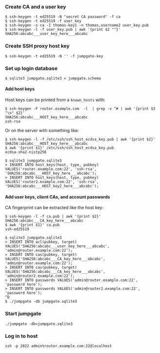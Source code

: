 ### Create CA and a user key

```
$ ssh-keygen -t ed25519 -N "secret CA password" -f ca
$ ssh-keygen -t ed25519 -f user_key
$ ssh-keygen -s ca -I thomas-key1 -n thomas,username2 user_key.pub
$ ssh-keygen -l -f user_key.pub | awk '{print $2 ""}'
SHA256:abcabc___user_key_here___abcabc
```

### Create SSH proxy host key

```
$ ssh-keygen -t ed25519 -N '' -f jumpgate-key
```

### Set up login database

```
$ sqlite3 jumpgate.sqlite3 < jumpgate.schema
```

#### Add host keys

Host keys can be printed from a `known_hosts` with:

```
$ ssh-keygen -F router.example.com  -l  | grep -v ^# | awk '{print $3 "\n" $2}'
SHA256:abcabc___HOST_key_here___abcabc
ssh-rsa
```

Or on the server with something like:

```
$ ssh-keygen -l -f /etc/ssh/ssh_host_ecdsa_key.pub | awk '{print $2}'
SHA256:abcabc___HOST_key_here___abcabc
$ awk '{print $1}' /etc/ssh/ssh_host_ecdsa_key.pub
ecdsa-sha2-nistp256
```

```
$ sqlite3 jumpgate.sqlite3
> INSERT INTO host_keys(host, type, pubkey) VALUES('router.example.com:22', 'ssh-rsa', 'SHA256:abcabc___HOST_key_here___abcabc');
> INSERT INTO host_keys(host, type, pubkey) VALUES('router2.example.com:22', 'ssh-rsa', 'SHA256:abcabc___HOST_key2_here___abcabc');
```

#### Add user keys, client CAs, and account passwords

CA fingerprint can be extracted like the host key:

```
$ ssh-keygen -l -f ca.pub | awk '{print $2}'
SHA256:abcabc___CA_key_here___abcabc
$ awk '{print $1}' ca.pub
ssh-ed25519
```

```
$ sqlite3 jumpgate.sqlite3
> INSERT INTO acl(pubkey, target) VALUES('SHA256:abcabc___user_key_here___abcabc', 'admin@router.example.com:22');
> INSERT INTO cas(pubkey, target) VALUES('SHA256:abcabc___CA_key_here___abcabc', 'admin@router.example.com:22');
> INSERT INTO cas(pubkey, target) VALUES('SHA256:abcabc___CA_key_here___abcabc', 'admin@router2.example.com:22');
> INSERT INTO passwords VALUES('admin@router.example.com:22', 'password here');
> INSERT INTO passwords VALUES('admin@router2.example.com:22', 'password here');
^D
$ ./jumpgate -db jumpgate.sqlite3
```

### Start jumpgate

```
./jumpgate -db=jumpgate.sqlite3
```

### Log in to host

```
ssh -p 2022 admin%router.example.com:22@localhost
```
